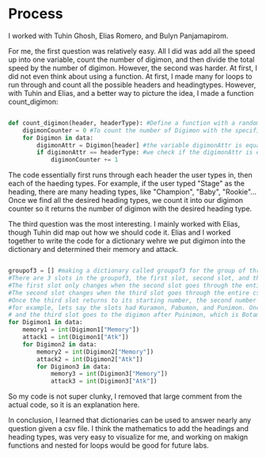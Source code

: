 # Process
I worked with Tuhin Ghosh, Elias Romero, and Bulyn Panjamapirom.

For me, the first question was relatively easy. All I did was add all the speed up into one variable, count the number of digimon, and then divide the total speed by the number of digimon. However, the second was harder. At first, I did not even think about using a function. At first, I made many for loops to run through and count all the possible headers and headingtypes. However, with Tuhin and Elias, and a better way to picture the idea, I made a function count_digimon:
``` Python

def count_digimon(header, headerType): #Define a function with a random header and headerType
    digimonCounter = 0 #To count the number of Digimon with the specific headerType
    for Digimon in data: 
        digimonAttr = Digimon[header] #the variable digimonAttr is equal to the header the user enters in. In this case, Attribute
        if digimonAttr == headerType: #we check if the digimonAttr is equal to the specific headerType and add 1 to a counter if it is
            digimonCounter += 1

```
The code essentially first runs through each header the user types in, then each of the haeding types. For example, if the user typed "Stage" as the heading, there are many heading types, like "Champion", "Baby", "Rookie"... 
Once we find all the desired heading types, we count it into our digimon counter so it returns the number of digimon with the desired heading type.

The third question was the most interesting. I mainly worked with Elias, though Tuhin did map out how we should code it. Elias and I worked together to write the code for a dictionary wehre we put digimon into the dictionary and determined their memory and attack.
``` Python

groupof3 = [] #making a dictionary called groupof3 for the group of three that has either at least 15 memory or 300 attack
#There are 3 slots in the groupof3, the first slot, second slot, and third. We can name the digimon by their slots.
#The first slot only changes when the second slot goes through the entire csv file and returns to its starting number. 
#The second slot changes when the third slot goes through the entire csv file and returns to its original number.
#Once the third slot returns to its starting number, the second number is increased by 1 and the third slot also has to increase by one.
#for example, lets say the slots had Kuramon, Pabumon, and Punimon. Once the third slot returns to Punimon. The second slot goes to Punimon 
# and the third slot goes to the digimon after Puinimon, which is Botamon.
for Digimon1 in data:  
    memory1 = int(Digimon1["Memory"])     
    attack1 = int(Digimon1["Atk"])
    for Digimon2 in data:
        memory2 = int(Digimon2["Memory"]) 
        attack2 = int(Digimon2["Atk"])
        for Digimon3 in data:
            memory3 = int(Digimon3["Memory"])
            attack3 = int(Digimon3["Atk"])  

```
So my code is not super clunky, I removed that large comment from the actual code, so it is an explanation here. 

In conclusion, I learned that dictionaries can be used to answer nearly any question given a csv file. I think the mathematics to add the headings and heading types, was very easy to visualize for me, and working on makign functions and nested for loops would be good for future labs. 